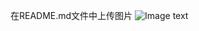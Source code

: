 
在README.md文件中上传图片
![Image text](https://github.com/zzuljs/CppLearning/blob/master/CppLearning/raw/master/Itachi.jpg)


